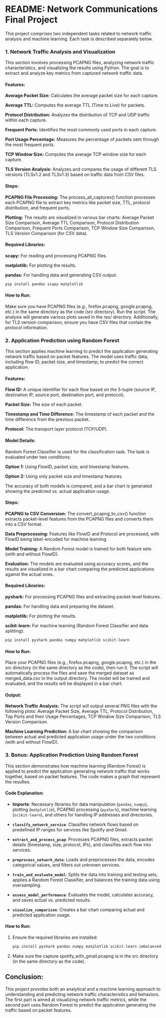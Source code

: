 # README: Network Communications Final Project #
This project comprises two independent tasks related to network traffic analysis and machine learning. Each task is described separately below.

### 1. Network Traffic Analysis and Visualization ###
This section involves processing PCAPNG files, analyzing network traffic characteristics, and visualizing the results using Python. The goal is to extract and analyze key metrics from captured network traffic data.

#### Features: ####
**Average Packet Size:** Calculates the average packet size for each capture.

**Average TTL:** Computes the average TTL (Time to Live) for packets.

**Protocol Distribution:** Analyzes the distribution of TCP and UDP traffic within each capture.

**Frequent Ports:** Identifies the most commonly used ports in each capture.

**Port Usage Percentage:** Measures the percentage of packets sent through the most frequent ports.

**TCP Window Size:** Computes the average TCP window size for each capture.

**TLS Version Analysis:** Analyzes and compares the usage of different TLS versions (TLSv1.2 and TLSv1.3) based on traffic data from CSV files.
#### Steps: ####
**PCAPNG File Processing:** The process_all_captures() function processes each PCAPNG file to extract key metrics like packet size, TTL, protocol distribution, and frequent ports.

**Plotting:** The results are visualized in various bar charts:
Average Packet Size Comparison,
Average TTL Comparison,
Protocol Distribution Comparison,
Frequent Ports Comparison,
TCP Window Size Comparison,
TLS Version Comparison (for CSV data).
#### Required Libraries: ####
**scapy:** For reading and processing PCAPNG files.

**matplotlib:** For plotting the results.

**pandas:** For handling data and generating CSV output.

```bash
pip install pandas scapy matplotlib
````


#### How to Run: ####
Make sure you have PCAPNG files (e.g., firefox.pcapng, google.pcapng, etc.) in the same directory as the code (src directory).
Run the script. The analysis will generate various plots saved in the res/ directory.
Additionally, for TLS version comparison, ensure you have CSV files that contain the protocol information.
### 2. Application Prediction using Random Forest ###
This section applies machine learning to predict the application generating network traffic based on packet features. The model uses traffic data, including flow ID, packet size, and timestamp, to predict the correct application.

#### Features: ####
**Flow ID:** A unique identifier for each flow based on the 5-tuple (source IP, destination IP, source port, destination port, and protocol).

**Packet Size:** The size of each packet.

**Timestamp and Time Difference:** The timestamp of each packet and the time difference from the previous packet.

**Protocol:** The transport layer protocol (TCP/UDP).
#### Model Details: ####
Random Forest Classifier is used for the classification task.
The task is evaluated under two conditions:

**Option 1:** Using FlowID, packet size, and timestamp features.

**Option 2:** Using only packet size and timestamp features.

The accuracy of both models is compared, and a bar chart is generated showing the predicted vs. actual application usage.

#### Steps: ####
**PCAPNG to CSV Conversion:** The convert_pcapng_to_csv() function extracts packet-level features from the PCAPNG files and converts them into a CSV format.

**Data Preprocessing:** Features like FlowID and Protocol are processed, with FlowID being label-encoded for machine learning.

**Model Training:** A Random Forest model is trained for both feature sets (with and without FlowID).

**Evaluation:** The models are evaluated using accuracy scores, and the results are visualized in a bar chart comparing the predicted applications against the actual ones.

#### Required Libraries: ####
**pyshark:** For processing PCAPNG files and extracting packet-level features.

**pandas:** For handling data and preparing the dataset.

**matplotlib:** For plotting the results.

**scikit-learn:** For machine learning (Random Forest Classifier and data splitting).

```bash
pip install pyshark pandas numpy matplotlib scikit-learn
```
#### How to Run: ####
Place your PCAPNG files (e.g., firefox.pcapng, google.pcapng, etc.) in the src directory (in the same directory as the code), then run it.
The script will automatically process the files and save the merged dataset as merged_data.csv in the output directory.
The model will be trained and evaluated, and the results will be displayed in a bar chart.


#### Output: ####
**Network Traffic Analysis:** The script will output several PNG files with the following plots:
Average Packet Size,
Average TTL,
Protocol Distribution,
Top Ports and their Usage Percentages,
TCP Window Size Comparison,
TLS Version Comparison.

**Machine Learning Prediction:** A bar chart showing the comparison between actual and predicted application usage under the two conditions (with and without FlowID).

### 3. Bonus: Application Prediction Using Random Forest

This section demonstrates how machine learning (Random Forest) is applied to predict the application generating network traffic that works together, based on packet features. The code makes a graph that represent the resultes.

#### Code Explanation:
- **Imports**: Necessary libraries for data manipulation (`pandas`, `numpy`), plotting (`matplotlib`), PCAPNG processing (`pyshark`), machine learning (`scikit-learn`), and others for handling IP addresses and directories.
  
- **`classify_network_service`**: Classifies network flows based on predefined IP ranges for services like Spotify and Gmail.
  
- **`extract_and_process_pcap`**: Processes PCAPNG files, extracts packet details (timestamp, size, protocol, IPs), and classifies each flow into services.
  
- **`preprocess_network_data`**: Loads and preprocesses the data, encodes categorical values, and filters out unknown services.
  
- **`train_and_evaluate_model`**: Splits the data into training and testing sets, applies a Random Forest Classifier, and balances the training data using oversampling.
  
- **`assess_model_performance`**: Evaluates the model, calculates accuracy, and saves actual vs. predicted results.
  
- **`visualize_comparison`**: Creates a bar chart comparing actual and predicted application usage.

#### How to Run:
1. Ensure the required libraries are installed:
   ```bash
   pip install pyshark pandas numpy matplotlib scikit-learn imbalanced-learn
   
2. Make sure the capture spotify_with_gmail.pcapng ia in the src directory (in the same directory as the code).
## Conclusion: ##
This project provides both an analytical and a machine learning approach to understanding and predicting network traffic characteristics and behaviors. The first part is aimed at visualizing network traffic metrics, while the second part uses Random Forest to predict the application generating the traffic based on packet features.
